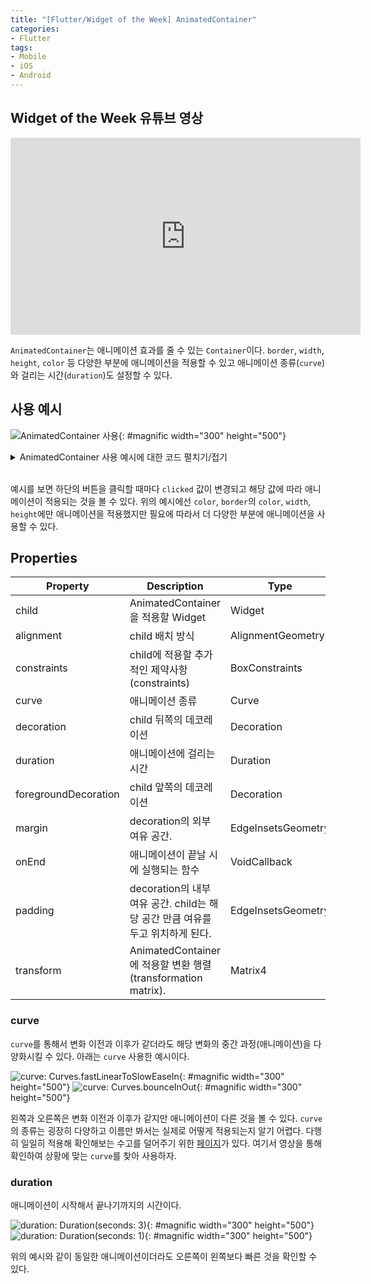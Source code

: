```yaml
---
title: "[Flutter/Widget of the Week] AnimatedContainer"
categories:
- Flutter
tags:
- Mobile
- iOS
- Android
---
```


## Widget of the Week 유튜브 영상

<iframe width="560" height="315" src="https://www.youtube.com/embed/yI-8QHpGIP4?cc_load_policy=1" frameborder="0" allowfullscreen></iframe>

<br>

`AnimatedContainer`는 애니메이션 효과를 줄 수 있는 `Container`이다. `border`, `width`, `height`, `color` 등 다양한 부분에 애니메이션을 적용할 수 있고 애니메이션 종류(`curve`)와 걸리는 시간(`duration`)도 설정할 수 있다.

## 사용 예시

![AnimatedContainer 사용](/assets/flutter/WidgetOfTheWeek/4.AnimatedContainer/Example1.gif){: #magnific width="300" height="500"}

<details markdown="1">
  <summary>AnimatedContainer 사용 예시에 대한 코드 펼치기/접기</summary>

``` dart
Center(
  child: Column(
    mainAxisAlignment: MainAxisAlignment.center,
    children: [
      AnimatedContainer(
        decoration: BoxDecoration(
          color: clicked ? Colors.greenAccent : Colors.deepPurple,
          borderRadius: BorderRadius.circular(8),
          border: Border.all(color: clicked ? Colors.deepPurple : Colors.greenAccent, width: 5),
        ),
        width: clicked ? 300.0 : 150.0,
        height: clicked ? 150.0 : 300.0,
        alignment: Alignment.center,
        duration: Duration(seconds: 3),
        curve: Curves.fastLinearToSlowEaseIn,
        child: FlutterLogo(size: 75),
      ),
      RaisedButton(
        child: Text('animate!'),
        onPressed: () {
          setState(() {
            clicked = !clicked;
          });
        },
      ),
    ],
  ),
)
```

</details>
<br>

예시를 보면 하단의 버튼을 클릭할 때마다 `clicked` 값이 변경되고 해당 값에 따라 애니메이션이 적용되는 것을 볼 수 있다. 위의 예시에선 `color`, `border`의 `color`, `width`, `height`에만 애니메이션을 적용했지만 필요에 따라서 더 다양한 부분에 애니메이션을 사용할 수 있다.
## Properties

| Property             	| Description 	| Type               	| Default       	|
|----------------------	|-------------	|--------------------	|---------------	|
| child             	| AnimatedContainer을 적용할 Widget	| Widget             	|               	|
| alignment            	| child 배치 방식	| AlignmentGeometry  	|               	|
| constraints          	| child에 적용할 추가적인 제약사항(constraints)	| BoxConstraints     	|               	|
| curve                	| 애니메이션 종류	| Curve              	| Curves.linear 	|
| decoration           	| child 뒤쪽의 데코레이션	| Decoration         	|               	|
| duration             	| 애니메이션에 걸리는 시간	| Duration           	|               	|
| foregroundDecoration 	| child 앞쪽의 데코레이션	| Decoration         	|               	|
| margin               	| decoration의 외부 여유 공간.	| EdgeInsetsGeometry 	|               	|
| onEnd                	| 애니메이션이 끝날 시에 실행되는 함수	| VoidCallback       	|               	|
| padding              	| decoration의 내부 여유 공간. child는 해당 공간 만큼 여유를 두고 위치하게 된다.	| EdgeInsetsGeometry 	|               	|
| transform            	| AnimatedContainer에 적용할 변환 행렬(transformation matrix).	| Matrix4            	|               	|

### curve

`curve`를 통해서 변화 이전과 이후가 같더라도 해당 변화의 중간 과정(애니메이션)을 다양화시킬 수 있다. 아래는  `curve` 사용한 예시이다.

![curve: Curves.fastLinearToSlowEaseIn](/assets/flutter/WidgetOfTheWeek/4.AnimatedContainer/Example1.gif){: #magnific width="300" height="500"}
![curve: Curves.bounceInOut](/assets/flutter/WidgetOfTheWeek/4.AnimatedContainer/Example2.gif){: #magnific width="300" height="500"}

왼쪽과 오른쪽은 변화 이전과 이후가 같지만 애니메이션이 다른 것을 볼 수 있다. `curve`의 종류는 굉장히 다양하고 이름만 봐서는 실제로 어떻게 적용되는지 알기 어렵다. 다행히 일일히 적용해 확인해보는 수고를 덜어주기 위한 [페이지](https://api.flutter.dev/flutter/animation/Curves-class.html)가 있다. 여기서 영상을 통해 확인하여 상황에 맞는 `curve`를 찾아 사용하자.

### duration

애니메이션이 시작해서 끝나기까지의 시간이다.

![duration:  Duration(seconds: 3)](/assets/flutter/WidgetOfTheWeek/4.AnimatedContainer/Example1.gif){: #magnific width="300" height="500"}
![duration:  Duration(seconds: 1)](/assets/flutter/WidgetOfTheWeek/4.AnimatedContainer/Example3.gif){: #magnific width="300" height="500"}

위의 예시와 같이 동일한 애니메이션이더라도 오른쪽이 왼쪽보다 빠른 것을 확인할 수 있다.

